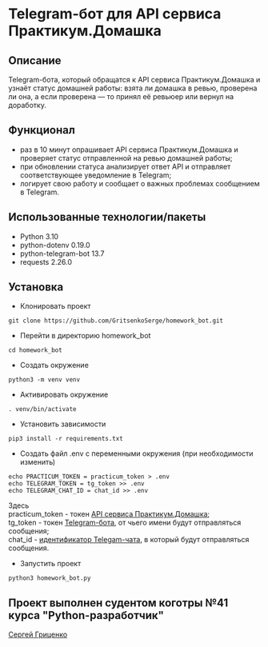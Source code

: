 # Telegram-бот для API сервиса Практикум.Домашка
## Описание
Telegram-бота, который обращатся к API сервиса Практикум.Домашка и узнаёт статус домашней работы: взята ли домашка в ревью, проверена ли она, а если проверена — то принял её ревьюер или вернул на доработку.
## Функционал
* раз в 10 минут опрашивает API сервиса Практикум.Домашка и проверяет статус отправленной на ревью домашней работы;
* при обновлении статуса анализирует ответ API и отправляет соответствующее уведомление в Telegram;
* логирует свою работу и сообщает о важных проблемах сообщением в Telegram.
## Использованные технологии/пакеты
* Python 3.10
* python-dotenv 0.19.0
* python-telegram-bot 13.7
* requests 2.26.0
## Установка
* Клонировать проект
```
git clone https://github.com/GritsenkoSerge/homework_bot.git
```
* Перейти в директорию homework_bot
```
cd homework_bot
```
* Создать окружение
```
python3 -m venv venv
```
* Активировать окружение
```
. venv/bin/activate
```
* Установить зависимости
```
pip3 install -r requirements.txt
```
* Создать файл .env с переменными окружения (при необходимости изменить)
```
echo PRACTICUM_TOKEN = practicum_token > .env
echo TELEGRAM_TOKEN = tg_token >> .env
echo TELEGRAM_CHAT_ID = chat_id >> .env
```
Здесь  
practicum_token - токен [API сервиса Практикум.Домашка](https://code.s3.yandex.net/backend-developer/%D0%9F%D1%80%D0%B0%D0%BA%D1%82%D0%B8%D0%BA%D1%83%D0%BC.%D0%94%D0%BE%D0%BC%D0%B0%D1%88%D0%BA%D0%B0%20%D0%A8%D0%BF%D0%B0%D1%80%D0%B3%D0%B0%D0%BB%D0%BA%D0%B0.pdf);  
tg_token - токен [Telegram-бота](https://core.telegram.org/bots#how-do-i-create-a-bot), от чьего имени будут отправляться сообщения;  
chat_id - [идентификатор Telegam-чата](https://t.me/getmyid_bot), в который будут отправляться сообщения.
* Запустить проект
```
python3 homework_bot.py
```
## Проект выполнен судентом коготры №41 курса "Python-разработчик"
[Сергей Гриценко](https://github.com/GritsenkoSerge/)
